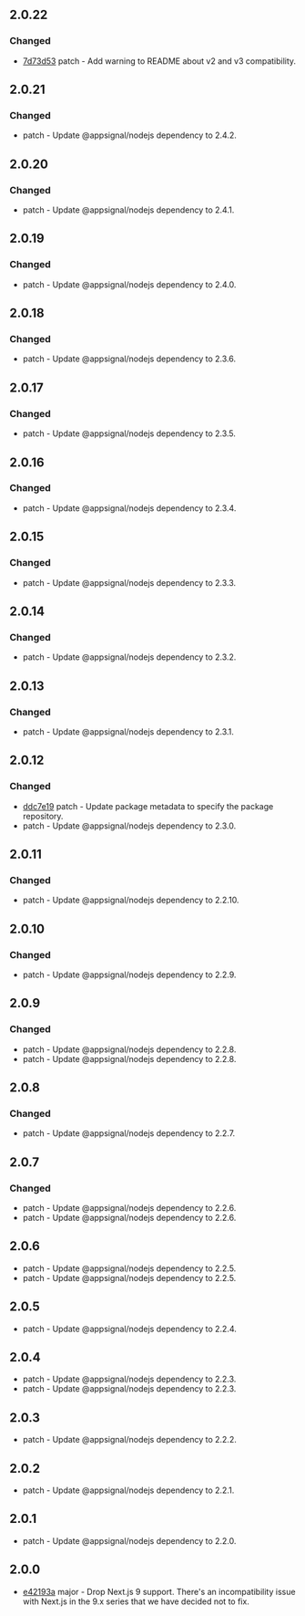 

## 2.0.22

### Changed

- [7d73d53](https://github.com/appsignal/appsignal-nodejs/commit/7d73d53645b9ce642f7c8d3626c3ecb149bcb946) patch - Add warning to README about v2 and v3 compatibility.

## 2.0.21

### Changed

- patch - Update @appsignal/nodejs dependency to 2.4.2.

## 2.0.20

### Changed

- patch - Update @appsignal/nodejs dependency to 2.4.1.

## 2.0.19

### Changed

- patch - Update @appsignal/nodejs dependency to 2.4.0.

## 2.0.18

### Changed

- patch - Update @appsignal/nodejs dependency to 2.3.6.

## 2.0.17

### Changed

- patch - Update @appsignal/nodejs dependency to 2.3.5.

## 2.0.16

### Changed

- patch - Update @appsignal/nodejs dependency to 2.3.4.

## 2.0.15

### Changed

- patch - Update @appsignal/nodejs dependency to 2.3.3.

## 2.0.14

### Changed

- patch - Update @appsignal/nodejs dependency to 2.3.2.

## 2.0.13

### Changed

- patch - Update @appsignal/nodejs dependency to 2.3.1.

## 2.0.12

### Changed

- [ddc7e19](https://github.com/appsignal/appsignal-nodejs/commit/ddc7e19277409552db671e68bdfd88fea95e8f57) patch - Update package metadata to specify the package repository.
- patch - Update @appsignal/nodejs dependency to 2.3.0.

## 2.0.11

### Changed

- patch - Update @appsignal/nodejs dependency to 2.2.10.

## 2.0.10

### Changed

- patch - Update @appsignal/nodejs dependency to 2.2.9.

## 2.0.9

### Changed

- patch - Update @appsignal/nodejs dependency to 2.2.8.
- patch - Update @appsignal/nodejs dependency to 2.2.8.

## 2.0.8

### Changed

- patch - Update @appsignal/nodejs dependency to 2.2.7.

## 2.0.7

### Changed

- patch - Update @appsignal/nodejs dependency to 2.2.6.
- patch - Update @appsignal/nodejs dependency to 2.2.6.

## 2.0.6

- patch - Update @appsignal/nodejs dependency to 2.2.5.
- patch - Update @appsignal/nodejs dependency to 2.2.5.

## 2.0.5

- patch - Update @appsignal/nodejs dependency to 2.2.4.

## 2.0.4

- patch - Update @appsignal/nodejs dependency to 2.2.3.
- patch - Update @appsignal/nodejs dependency to 2.2.3.

## 2.0.3

- patch - Update @appsignal/nodejs dependency to 2.2.2.

## 2.0.2

- patch - Update @appsignal/nodejs dependency to 2.2.1.

## 2.0.1

- patch - Update @appsignal/nodejs dependency to 2.2.0.

## 2.0.0

- [e42193a](https://github.com/appsignal/appsignal-nodejs/commit/e42193ac9a7560ea911f079ebaab2922e7a4174f) major - Drop Next.js 9 support. There's an incompatibility issue with Next.js in the 9.x series that we have decided not to fix.
